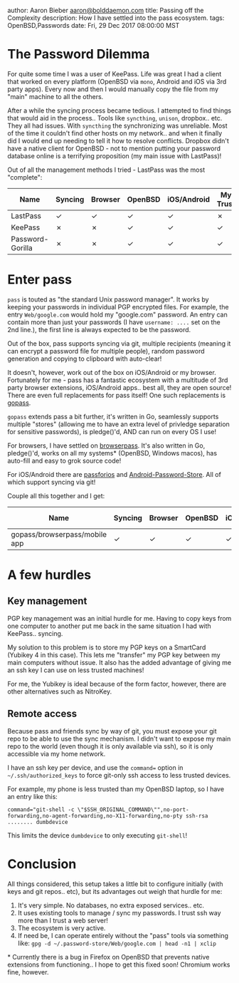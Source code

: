author: Aaron Bieber <aaron@bolddaemon.com>
title: Passing off the Complexity
description: How I have settled into the pass ecosystem.
tags: OpenBSD,Passwords
date: Fri, 29 Dec 2017 08:00:00 MST

# The Password Dilemma

For quite some time I was a user of KeePass. Life was great I had a
client that worked on every platform (OpenBSD via `mono`, Android and
iOS via 3rd party apps). Every now and then I would manually copy the
file from my "main" machine to all the others.

After a while the syncing process became tedious. I attempted to find
things that would aid in the process.. Tools like `syncthing`,
`unison`, dropbox.. etc. They all had issues. With `syncthing` the
synchronizing was unreliable. Most of the time it couldn't find other
hosts on my network.. and when it finally did I would end up needing
to tell it how to resolve conflicts. Dropbox didn't have a native
client for OpenBSD - not to mention putting your password database
online is a terrifying proposition (my main issue with LastPass)!

Out of all the management methods I tried - LastPass was the most
"complete":

| Name | Syncing | Browser | OpenBSD | iOS/Android | My Trust |
| ---- | ---- | ---- | ---- | ---- | ---- |
| LastPass | ✓ | ✓ | ✓ | ✓ | ✗ |
| KeePass | ✗ | ✗ | ✓ | ✓ | ✓ |
| Password-Gorilla | ✗ | ✗ | ✓ | ✓ | ✓ |

# Enter pass

`pass` is touted as "the standard Unix password manager". It works
by keeping your passwords in individual PGP encrypted files. For
example, the entry `Web/google.com` would hold my "google.com"
password. An entry can contain more than just your passwords (I
have `username: ....` set on the 2nd line.), the first line
is always expected to be the password.

Out of the box, pass supports syncing via git, multiple recipients
(meaning it can encrypt a password file for multiple people),
random password generation and copying to clipboard with
auto-clear!

It doesn't, however, work out of the box on iOS/Android or my
browser. Fortunately for me - pass has a fantastic ecosystem
with a multitude of 3rd party browser extensions, iOS/Android apps.. best
all, they are open source! There are even full replacements for
pass itself! One such replacements is [gopass](https://github.com/justwatchcom/gopass).

`gopass` extends pass a bit further, it's written in Go,
seamlessly supports multiple "stores" (allowing me to have an
extra level of privledge separation for sensitive passwords),
is pledge()'d, AND can run on every OS I use!

For browsers, I have settled on [browserpass](https://github.com/dannyvankooten/browserpass). It's also written
in Go, pledge()'d, works on all my systems* (OpenBSD, Windows
macos), has auto-fill and easy to grok source code!

For iOS/Android there are [passforios](https://github.com/mssun/passforios) and [Android-Password-Store](https://github.com/zeapo/Android-Password-Store). All of which support
syncing via git!

Couple all this together and I get:

| Name | Syncing | Browser | OpenBSD | iOS/Android | My Trust |
| ---- | ---- | ---- | ---- | ---- | ---- |
| gopass/browserpass/mobile app | ✓ | ✓ | ✓ | ✓ | ✓ |

# A few hurdles

## Key management

PGP key management was an initial hurdle for me. Having to copy keys
from one computer to another put me back in the same situation I had
with KeePass.. syncing.

My solution to this problem is to store my PGP keys on a SmartCard
(Yubikey 4 in this case). This lets me "transfer" my PGP key between my
main computers without issue. It also has the added advantage of
giving me an ssh key I can use on less trusted machines!

For me, the Yubikey is ideal because of the form factor, however,
there are other alternatives such as NitroKey.

## Remote access

Because pass and friends sync by way of git, you must expose your git
repo to be able to use the sync mechanism. I didn't want to expose my
main repo to the world (even though it is only available via ssh), so
it is only accessible via my home network.

I have an ssh key per device, and use the `command=` option in
`~/.ssh/authorized_keys` to force git-only ssh access to less trusted
devices.

For example, my phone is less trusted than my OpenBSD laptop, so I
have an entry like this:

```
command="git-shell -c \"$SSH_ORIGINAL_COMMAND\"",no-port-forwarding,no-agent-forwarding,no-X11-forwarding,no-pty ssh-rsa ........ dumbdevice
```

This limits the device `dumbdevice` to only executing `git-shell`!

# Conclusion

All things considered, this setup takes a little bit to configure
initially (with keys and git repos.. etc), but its advantages
out weigh that hurdle for me:

1. It's very simple. No databases, no extra exposed services.. etc.
2. It uses existing tools to manage / sync my passwords. I trust ssh way
more than I trust a web server!
3. The ecosystem is very active.
4. If need be, I can operate entirely without the "pass" tools via
something like:
`gpg -d ~/.password-store/Web/google.com | head -n1 | xclip`

\* Currently there is a bug in Firefox on OpenBSD that prevents
native extensions from functioning.. I hope to get this fixed
soon! Chromium works fine, however.
